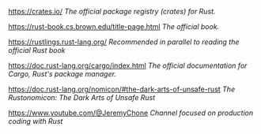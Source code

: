 https://crates.io/ *The official package registry (crates) for Rust.*

https://rust-book.cs.brown.edu/title-page.html *The official book.*

https://rustlings.rust-lang.org/ *Recommended in parallel to reading the official Rust book*

https://doc.rust-lang.org/cargo/index.html *The official documentation for Cargo, Rust's package manager.*

https://doc.rust-lang.org/nomicon/#the-dark-arts-of-unsafe-rust *The Rustonomicon: The Dark Arts of Unsafe Rust*

https://www.youtube.com/@JeremyChone *Channel focused on production coding with Rust*
